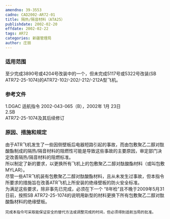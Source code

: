 ```yaml
---
amendno: 39-3553  
cadno: CAD2002-AR72-01  
title: 隔热/隔音材料（ATA25）  
publishdate: 2002-02-20  
effdate: 2002-02-22  
tags: AR72  
categories: 新疆管理局  
author: 庄丽  
---
```

  
### 适用范围  
至少完成3890号或4204号改装中的一个，但未完成5117号或5322号改装(SB ATR72-25-1074)的ATR72-102/-202/-212/-212A型飞机。  
  
<!--more-->  
### 参考文件  
1.DGAC 适航指令 2002-043-065（B），2002年 1月 23日  
 2.SB  
ATR72-25-1074及其后续修订  
  
### 原因、措施和规定  
由于ATR飞机发生了一些因侧壁板后电器短路引起的事故，而由包敷聚乙二醇对酞酸酯制成的隔热/隔音材料的阻燃性可能是导致这些事故的主要原因，审定部门决定改善隔热/隔音材料的阻燃标准。  
    所以制定了新的要求，以更换所有飞机上的包敷聚乙二醇对酞酸酯材料（或叫包敷MYLAR）。  
    尽管一些ATR飞机装有包敷聚乙二醇对酞酸酯材料，且从未发生过事故，但本指令所要求的措施旨在改善ATR飞机上所安装的绝缘壁板的防火安全标准。  
    为满足这些要求，除非事先已完成，必须在下一个 “8年检”且不晚于2009年5月31日前，按照SB ATR72-25-1074的说明用新型的材料更换下所有包敷聚乙二醇对酞酸酯材料的绝缘壁板。  
  
    完成本指令可采取能保证安全的替代方法或调整完成的时间，但必须得到适航当局的批准。  
